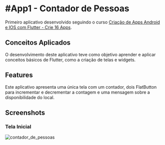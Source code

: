 # #App1 - Contador de Pessoas
Primeiro aplicativo desenvolvido seguindo o curso [Criação de Apps Android e IOS com Flutter - Crie 16 Apps](https://www.udemy.com/course/curso-completo-flutter-app-android-ios/learn/lecture/11038128#announcements).

## Conceitos Aplicados
O desenvolvimento deste aplicativo teve como objetivo aprender e aplicar conceitos básicos de Flutter, como a criação de telas e widgets.   

## Features
 Este aplicativo apresenta uma única tela com um contador, dois FlatButton para incrementar e decrementar a contagem e uma mensagem sobre a disponibilidade do local. 

## Screenshots 

### Tela Inicial 
![contador_de_pessoas](https://user-images.githubusercontent.com/57146734/88000396-e5c49f80-cad3-11ea-859a-4d85120a694b.jpg)



